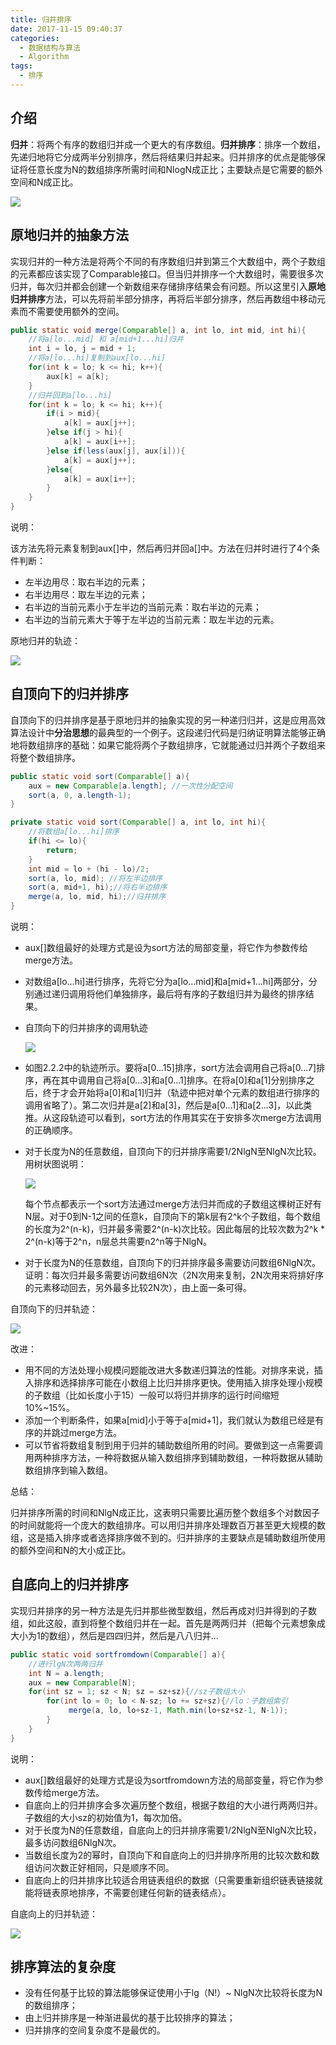 ```yaml
---
title: 归并排序
date: 2017-11-15 09:40:37
categories: 
  - 数据结构与算法
  - Algorithm
tags:
  - 排序
---
```


## 介绍

**归并**：将两个有序的数组归并成一个更大的有序数组。**归并排序**：排序一个数组，先递归地将它分成两半分别排序，然后将结果归并起来。归并排序的优点是能够保证将任意长度为N的数组排序所需时间和NlogN成正比；主要缺点是它需要的额外空间和N成正比。

![](merge/merges01.png)

<!-- more -->

## 原地归并的抽象方法

实现归并的一种方法是将两个不同的有序数组归并到第三个大数组中，两个子数组的元素都应该实现了Comparable接口。但当归并排序一个大数组时，需要很多次归并，每次归并都会创建一个新数组来存储排序结果会有问题。所以这里引入**原地归并排序**方法，可以先将前半部分排序，再将后半部分排序，然后再数组中移动元素而不需要使用额外的空间。

~~~java
public static void merge(Comparable[] a, int lo, int mid, int hi){
    //将a[lo...mid] 和 a[mid+1...hi]归并
    int i = lo, j = mid + 1;
    //将a[lo...hi]复制到aux[lo...hi]
    for(int k = lo; k <= hi; k++){
      	aux[k] = a[k];
    }
    //归并回到a[lo...hi]
    for(int k = lo; k <= hi; k++){
        if(i > mid){
          	a[k] = aux[j++];
        }else if(j > hi){
          	a[k] = aux[i++];
        }else if(less(aux[j], aux[i])){
          	a[k] = aux[j++];
        }else{
          	a[k] = aux[i++];
        }
    }
}
~~~

说明：

该方法先将元素复制到aux[]中，然后再归并回a[]中。方法在归并时进行了4个条件判断：

- 左半边用尽：取右半边的元素；
- 右半边用尽：取左半边的元素；
- 右半边的当前元素小于左半边的当前元素：取右半边的元素；
- 右半边的当前元素大于等于左半边的当前元素：取左半边的元素。

原地归并的轨迹：

![](merge/merges02.png)

## 自顶向下的归并排序

自顶向下的归并排序是基于原地归并的抽象实现的另一种递归归并，这是应用高效算法设计中**分治思想**的最典型的一个例子。这段递归代码是归纳证明算法能够正确地将数组排序的基础：如果它能将两个子数组排序，它就能通过归并两个子数组来将整个数组排序。

~~~java
public static void sort(Comparable[] a){
    aux = new Comparable[a.length]; //一次性分配空间
    sort(a, 0, a.length-1);
}

private static void sort(Comparable[] a, int lo, int hi){
    //将数组a[lo...hi]排序
    if(hi <= lo){
      	return;
    }
    int mid = lo + (hi - lo)/2;
    sort(a, lo, mid); //将左半边排序
    sort(a, mid+1, hi);//将右半边排序
    merge(a, lo, mid, hi);//归并排序
}
~~~

说明：

- aux[]数组最好的处理方式是设为sort方法的局部变量，将它作为参数传给merge方法。

- 对数组a[lo...hi]进行排序，先将它分为a[lo...mid]和a[mid+1...hi]两部分，分别通过递归调用将他们单独排序，最后将有序的子数组归并为最终的排序结果。

- 自顶向下的归并排序的调用轨迹

  ![](merge/merge03.jpg)

- 如图2.2.2中的轨迹所示。要将a[0...15]排序，sort方法会调用自己将a[0...7]排序，再在其中调用自己将a[0...3]和a[0...1]排序。在将a[0]和a[1]分别排序之后，终于才会开始将a[0]和a[1]归并（轨迹中把对单个元素的数组进行排序的调用省略了）。第二次归并是a[2]和a[3]，然后是a[0...1]和a[2...3]，以此类推。从这段轨迹可以看到，sort方法的作用其实在于安排多次merge方法调用的正确顺序。

- 对于长度为N的任意数组，自顶向下的归并排序需要1/2NlgN至NlgN次比较。用树状图说明：

  ![](merge/merge04.jpg)

  每个节点都表示一个sort方法通过merge方法归并而成的子数组这棵树正好有N层。对于0到N-1之间的任意k，自顶向下的第k层有2^k个子数组，每个数组的长度为2^(n-k)，归并最多需要2^(n-k)次比较。因此每层的比较次数为2^k * 2^(n-k)等于2^n，n层总共需要n2^n等于NlgN。

- 对于长度为N的任意数组，自顶向下的归并排序最多需要访问数组6NlgN次。证明：每次归并最多需要访问数组6N次（2N次用来复制，2N次用来将排好序的元素移动回去，另外最多比较2N次），由上面一条可得。

自顶向下的归并轨迹：

![](merge/merges05.png)

改进：

- 用不同的方法处理小规模问题能改进大多数递归算法的性能。对排序来说，插入排序和选择排序可能在小数组上比归并排序更快。使用插入排序处理小规模的子数组（比如长度小于15）一般可以将归并排序的运行时间缩短10%~15%。
- 添加一个判断条件，如果a[mid]小于等于a[mid+1]，我们就认为数组已经是有序的并跳过merge方法。
- 可以节省将数组复制到用于归并的辅助数组所用的时间。要做到这一点需要调用两种排序方法，一种将数据从输入数组排序到辅助数组，一种将数据从辅助数组排序到输入数组。

总结：

归并排序所需的时间和NlgN成正比，这表明只需要比遍历整个数组多个对数因子的时间就能将一个庞大的数组排序。可以用归并排序处理数百万甚至更大规模的数组，这是插入排序或者选择排序做不到的。归并排序的主要缺点是辅助数组所使用的额外空间和N的大小成正比。

## 自底向上的归并排序

实现归并排序的另一种方法是先归并那些微型数组，然后再成对归并得到的子数组，如此这般，直到将整个数组归并在一起。首先是两两归并（把每个元素想象成大小为1的数组），然后是四四归并，然后是八八归并...

~~~java
public static void sortfromdown(Comparable[] a){
    //进行lgN次两两归并
    int N = a.length;
    aux = new Comparable[N];
    for(int sz = 1; sz < N; sz = sz+sz){//sz子数组大小
        for(int lo = 0; lo < N-sz; lo += sz+sz){//lo：子数组索引
         	 merge(a, lo, lo+sz-1, Math.min(lo+sz+sz-1, N-1));
        }
    }
}
~~~

说明：

- aux[]数组最好的处理方式是设为sortfromdown方法的局部变量，将它作为参数传给merge方法。
- 自底向上的归并排序会多次遍历整个数组，根据子数组的大小进行两两归并。子数组的大小sz的初始值为1，每次加倍。
- 对于长度为N的任意数组，自底向上的归并排序需要1/2NlgN至NlgN次比较，最多访问数组6NlgN次。
- 当数组长度为2的幂时，自顶向下和自底向上的归并排序所用的比较次数和数组访问次数正好相同，只是顺序不同。
- 自底向上的归并排序比较适合用链表组织的数据（只需要重新组织链表链接就能将链表原地排序，不需要创建任何新的链表结点）。

自底向上的归并轨迹：

![](merge/merges06.png)

## 排序算法的复杂度

- 没有任何基于比较的算法能够保证使用小于lg（N!）~ NlgN次比较将长度为N的数组排序；
- 由上归并排序是一种渐进最优的基于比较排序的算法；
- 归并排序的空间复杂度不是最优的。